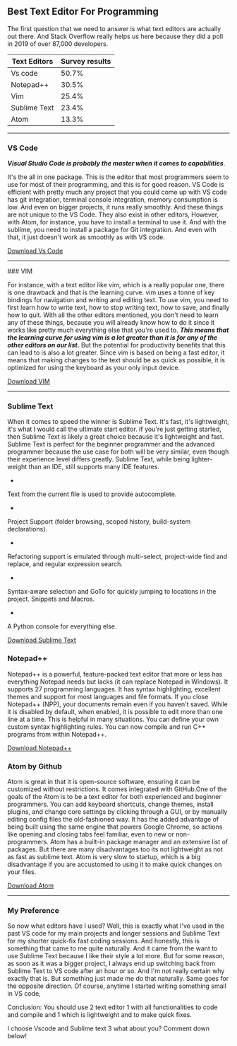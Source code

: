 ## Best Text Editor For Programming

The first question that we need to answer is what text editors are actually out there. And Stack Overflow really helps us here because they did a poll in 2019 of over 87,000 developers.

| Text Editors  	|        Survey results 	|
|--------------	|--------------------      |
| Vs code      	        | 50.7%             	        |
| Notepad++    	| 30.5%                   	|
| Vim          	        | 25.4%                    	|
| Sublime Text 	| 23.4%                   	|
| Atom             	| 13.3%                 	        |
<hr>
 
### VS Code

***Visual Studio Code is probably the master when it comes to capabilities***. 

It's the all in one package. This is the editor that most programmers seem to use for most of their programming, and this is for good reason. 
VS Code is efficient with pretty much any project that you could come up with VS code has git integration, terminal console integration, memory consumption is low. And even on bigger projects, it runs really smoothly. And these things are not unique to the VS Code. They also exist in other editors, However, with Atom, for instance, you have to install a terminal to use it. And with the sublime, you need to install a package for Git integration. And even with that, it just doesn't work as smoothly as with VS code.

 [Download Vs Code](https://code.visualstudio.com/download) 


<hr>
### VIM

For instance, with a text editor like vim, which is a really popular one, there is one drawback and that is the learning curve. vim uses a tonne of key bindings for navigation and writing and editing text. To use vim, you need to first learn how to write text, how to stop writing text, how to save, and finally how to quit. With all the other editors mentioned, you don't need to learn any of these things, because you will already know how to do it since it works like pretty much everything else that you're used to.
***This means that the learning curve for using vim is a lot greater than it is for any of the other editors on our list.***
But the potential for productivity benefits that this can lead to is also a lot greater. Since vim is based on being a fast editor, it means that making changes to the text should be as quick as possible, it is optimized for using the keyboard as your only input device.

[Download VIM](https://www.vim.org/download.php)
<hr>


### Sublime Text

When it comes to speed the winner is Sublime Text. It's fast, it's lightweight, it's what I would call the ultimate start editor. If you're just getting started, then Sublime Text is likely a great choice because it's lightweight and fast.
Sublime Text is perfect for the beginner programmer and the advanced programmer because the use case for both will be very similar, even though their experience level differs greatly.
Sublime Text, while being lighter-weight than an IDE, still supports many IDE features.


- 
Text from the current file is used to provide autocomplete.

- 
Project Support (folder browsing, scoped history, build-system declarations).

- 
Refactoring support is emulated through multi-select, project-wide find and replace, and regular expression search.

- 
Syntax-aware selection and GoTo for quickly jumping to locations in the project.
Snippets and Macros.

- 
A Python console for everything else.

[Download Sublime Text](https://www.sublimetext.com/3)


### Notepad++
Notepad++ is a powerful, feature-packed text editor that more or less has everything Notepad needs but lacks (it can replace Notepad in Windows). It supports 27 programming languages.
It has syntax highlighting, excellent themes and support for most languages and file formats.
If you close Notepad++ (NPP), your documents remain even if you haven't saved.
While it is disabled by default, when enabled, it is possible to edit more than one line at a time. This is helpful in many situations.
You can define your own custom syntax highlighting rules.
You can now compile and run C++ programs from within Notepad++.


[Download Notepad++](https://notepad-plus-plus.org/downloads)


### Atom by Github
Atom is great in that it is open-source software, ensuring it can be customized without restrictions. It comes integrated with GitHub.One of the goals of the Atom is to be a text editor for both experienced and beginner programmers. You can add keyboard shortcuts, change themes, install plugins, and change core settings by clicking through a GUI, or by manually editing config files the old-fashioned way. It has the added advantage of being built using the same engine that powers Google Chrome, so actions like opening and closing tabs feel familiar, even to new or non-programmers.
Atom has a built-in package manager and an extensive list of packages.
But there are many disadvantages too its not lightweight as not as fast as sublime text.
Atom is very slow to startup, which is a big disadvantage if you are accustomed to using it to make quick changes on your files.

[Download Atom](https://atom.io)

<hr>

### My Preference 
So now what editors have I used? Well, this is exactly what I've used in the past VS code for my main projects and longer sessions and Sublime Text for my shorter quick-fix fast coding sessions. And honestly, this is something that came to me quite naturally. And it came from the want to use Sublime Text because I like their style a lot more. But for some reason, as soon as it was a bigger project, I always end up switching back from Sublime Text to VS code after an hour or so. And I'm not really certain why exactly that is. But something just made me do that naturally. Same goes for the opposite direction. Of course, anytime I started writing something small in VS code, 
 
Conclusion: You should use 2 text editor 1 with all functionalities to code and compile and 1 which is lightweight and to make quick fixes. 


I choose Vscode and Sublime text 3 what about you? 
Comment down below!



